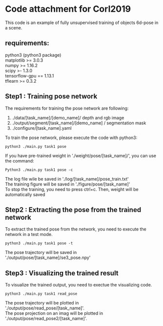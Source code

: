 # Code attachment for Corl2019
This code is an example of fully unsupervised training of objects 6d-pose in a scene.

## requirements:
python3 
(python3 package) <br />
matplotlib >= 3.0.3 <br />
numpy >= 1.16.2 <br />
scipy >- 1.3.0 <br />
tensorflow-gpu == 1.13.1 <br />
tflearn >= 0.3.2 <br />

## Step1 : Training pose network
The requirements for training the pose network are following:
1) ./data/[task_name]/[demo_name]/ depth and rgb image
2) ./output/segment/[task_name]/[demo_name] / segmentation mask
3) ./configure/[task_name].yaml

To train the pose network, please execute the code with python3:
```
python3 ./main.py task1 pose 
```
If you have pre-trained weight in './weight/pose/[task_name]/', you can use the command:
```
Python3 ./main.py task1 pose -c
```

The log file wile be saved in './log/[task_name]/pose_train.txt' <br />
The training figure will be saved in './figure/pose/[task_name]' <br />
To stop the training, you need to press ctrl+c. Then, weight will be automatically saved


## Step2 : Extracting the pose from the trained network
To extract the trained pose from the network, you need to execute the network in a test mode.
```
python3 ./main.py task1 pose -t
```
The pose trajectory will be saved in  './output/pose/[task_name]/se3_pose.npy' 

## Step3 : Visualizing the trained result
To visualize the trained output, you need to exectue the visualizing code.
```
python3 ./main.py task1 read_pose
```
The pose trajectory will be plotted in './output/pose/read_pose/[task_name]'. <br />
The pose projection on an imag will be plotted in './output/pose/read_pose2/[task_name]'.

